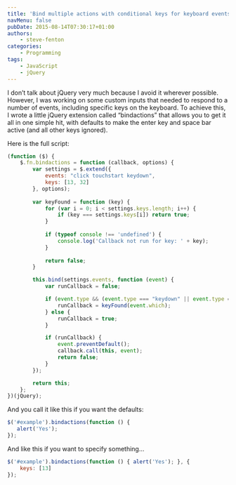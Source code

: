 ```yaml
---
title: 'Bind multiple actions with conditional keys for keyboard events'
navMenu: false
pubDate: 2015-08-14T07:30:17+01:00
authors:
    - steve-fenton
categories:
    - Programming
tags:
    - JavaScript
    - jQuery
---
```


I don’t talk about jQuery very much because I avoid it wherever possible. However, I was working on some custom inputs that needed to respond to a number of events, including specific keys on the keyboard. To achieve this, I wrote a little jQuery extension called “bindactions” that allows you to get it all in one simple hit, with defaults to make the enter key and space bar active (and all other keys ignored).

Here is the full script:

```js
(function ($) {
    $.fn.bindactions = function (callback, options) {
        var settings = $.extend({
            events: "click touchstart keydown",
            keys: [13, 32]
        }, options);
        
        var keyFound = function (key) {
            for (var i = 0; i < settings.keys.length; i++) {
                if (key === settings.keys[i]) return true;
            }
            
            if (typeof console !== 'undefined') {
                console.log('Callback not run for key: ' + key);
            }
            
            return false;
        }

        this.bind(settings.events, function (event) {
            var runCallback = false;

            if (event.type && (event.type === "keydown" || event.type === "keyup" || event.type === "keypress")) {
                runCallback = keyFound(event.which);
            } else {
                runCallback = true;
            }

            if (runCallback) {
                event.preventDefault();
                callback.call(this, event);
                return false;
            }
        });

        return this;
    };
})(jQuery);
```

And you call it like this if you want the defaults:

```javascript
$('#example').bindactions(function () {
   alert('Yes'); 
});
```

And like this if you want to specify something…

```javascript
$('#example').bindactions(function () { alert('Yes'); }, {
    keys: [13]
});
```